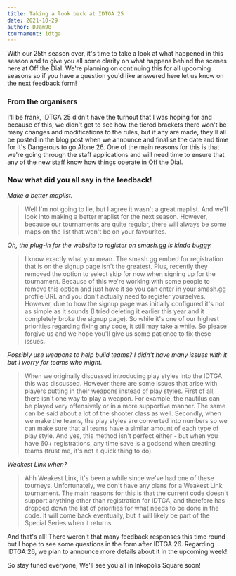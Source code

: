 ```yaml
---
title: Taking a look back at IDTGA 25
date: 2021-10-29
author: DJam98
tournament: idtga
---
```


With our 25th season over, it's time to take a look at what happened in this season and to give you all some clarity on what happens behind the scenes here at Off the Dial. We're planning on continuing this for all upcoming seasons so if you have a question you'd like answered here let us know on the next feedback form!

### From the organisers

I'll be frank, IDTGA 25 didn't have the turnout that I was hoping for and because of this, we didn't get to see how the tiered brackets there won't be many changes and modifications to the rules, but if any are made, they'll all be posted in the blog post when we announce and finalise the date and time for It's Dangerous to go Alone 26. One of the main reasons for this is that we're going through the staff applications and will need time to ensure that any of the new staff know how things operate in Off the Dial.

### Now what did you all say in the feedback!

*Make a better maplist.*
> Well I'm not going to lie, but I agree it wasn't a great maplist. And we'll look into making a better  maplist for the next season. However, because our tournaments are quite regular, there will always be some maps on the list that won't be on your favourites.

*Oh, the plug-in for the website to register on smash.gg is kinda buggy.*
> I know exactly what you mean. The smash.gg embed for registration that is on the signup page isn't the greatest. Plus, recently they removed the option to select skip for now when signing up for the tournament. Because of this we're working with some people to remove this option and just have it so you can enter in your smash.gg profile URL and you don't actually need to register yourselves. However, due to how the signup page was initially configured it's not as simple as it sounds (I tried deleting it earlier this year and it completely broke the signup page). So while it's one of our highest priorities regarding fixing any code, it still may take a while. So please forgive us and we hope you'll give us some patience to fix these issues.

*Possibly use weapons to help build teams? I didn't have many issues with it but I worry for teams who might.*
> When we originally discussed introducing play styles into the IDTGA this was discussed. However there are some issues that arise with players putting in their weapons instead of play styles. First of all, there isn't one way to play a weapon. For example, the nautilus can be played very offensively or in a more supportive manner. The same can be said about a lot of the shooter class as well. Secondly, when we make the teams, the play styles are converted into numbers so we can make sure that all teams have a similar amount of each type of play style. And yes, this method isn't perfect either - but when you have 60+ registrations, any time save is a godsend when creating teams (trust me, it's not a quick thing to do).

*Weakest Link when?*
> Ahh Weakest Link, it's been a while since we've had one of these tourneys. Unfortunately, we don't have any plans for a Weakest Link tournament. The main reasons for this is that the current code doesn't support anything other than registration for IDTGA, and therefore has dropped down the list of priorities for what needs to be done in the code. It will come back eventually, but it will likely be part of the Special Series when it returns.

And that's all! There weren't that many feedback responses this time round but I hope to see some questions in the form after IDTGA 26. Regarding IDTGA 26, we plan to announce more details about it in the upcoming week!

So stay tuned everyone,
We'll see you all in Inkopolis Square soon!